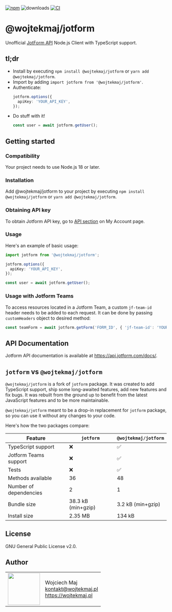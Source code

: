 [![npm](https://img.shields.io/npm/v/@wojtekmaj/jotform.svg)](https://www.npmjs.com/package/@wojtekmaj/jotform) ![downloads](https://img.shields.io/npm/dt/@wojtekmaj/jotform.svg) [![CI](https://github.com/wojtekmaj/jotform/workflows/CI/badge.svg)](https://github.com/wojtekmaj/jotform/actions)

# @wojtekmaj/jotform

Unofficial [JotForm API](https://api.jotform.com/docs/) Node.js Client with TypeScript support.

## tl;dr

- Install by executing `npm install @wojtekmaj/jotform` or `yarn add @wojtekmaj/jotform`.
- Import by adding `import jotform from '@wojtekmaj/jotform'`.
- Authenticate:
  ```ts
  jotform.options({
    apiKey: 'YOUR_API_KEY',
  });
  ```
- Do stuff with it!
  ```ts
  const user = await jotform.getUser();
  ```

## Getting started

### Compatibility

Your project needs to use Node.js 18 or later.

### Installation

Add @wojtekmaj/jotform to your project by executing `npm install @wojtekmaj/jotform` or `yarn add @wojtekmaj/jotform`.

### Obtaining API key

To obtain Jotform API key, go to [API section](https://www.jotform.com/myaccount/api) on My Account page.

### Usage

Here's an example of basic usage:

```ts
import jotform from '@wojtekmaj/jotform';

jotform.options({
  apiKey: 'YOUR_API_KEY',
});

const user = await jotform.getUser();
```

### Usage with Jotform Teams

To access resources located in a Jotform Team, a custom `jf-team-id` header needs to be added to each request. It can be done by passing `customHeaders` object to desired method:

```ts
const teamForm = await jotform.getForm('FORM_ID', { 'jf-team-id': 'YOUR_TEAM_ID' });
```

## API Documentation

Jotform API documentation is available at https://api.jotform.com/docs/.

## `jotform` vs `@wojtekmaj/jotform`

`@wojtekmaj/jotform` is a fork of `jotform` package. It was created to add TypeScript support, ship some long-awaited
features, add new features and fix bugs. It was rebuilt from the ground up to benefit from the latest JavaScript
features and to be more maintainable.

`@wojtekmaj/jotform` meant to be a drop-in replacement for `jotform` package, so you can use it without any changes to your code.

Here's how the two packages compare:

| Feature                | `jotform`          | `@wojtekmaj/jotform` |
| ---------------------- | ------------------ | -------------------- |
| TypeScript support     | ❌                 | ✅                   |
| Jotform Teams support  | ❌                 | ✅                   |
| Tests                  | ❌                 | ✅                   |
| Methods available      | 36                 | 48                   |
| Number of dependencies | 2                  | 1                    |
| Bundle size            | 38.3 kB (min+gzip) | 3.2 kB (min+gzip)    |
| Install size           | 2.35 MB            | 134 kB               |

## License

GNU General Public License v2.0.

## Author

<table>
  <tr>
    <td>
      <img src="https://github.com/wojtekmaj.png?s=100" width="100">
    </td>
    <td>
      Wojciech Maj<br />
      <a href="mailto:kontakt@wojtekmaj.pl">kontakt@wojtekmaj.pl</a><br />
      <a href="https://wojtekmaj.pl">https://wojtekmaj.pl</a>
    </td>
  </tr>
</table>
